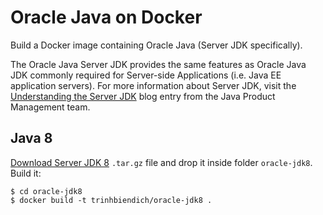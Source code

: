 Oracle Java on Docker
=====
Build a Docker image containing Oracle Java (Server JDK specifically).

The Oracle Java Server JDK provides the same features as Oracle Java JDK commonly required for Server-side Applications (i.e. Java EE application servers). For more information about Server JDK, visit the [Understanding the Server JDK](https://blogs.oracle.com/java-platform-group/understanding-the-server-jdk) blog entry from the Java Product Management team.

## Java 8
[Download Server JDK 8](https://www.oracle.com/java/technologies/javase/javase-jdk8-downloads.html) `.tar.gz` file and drop it inside folder `oracle-jdk8`. 
Build it:

```
$ cd oracle-jdk8
$ docker build -t trinhbiendich/oracle-jdk8 .
```
